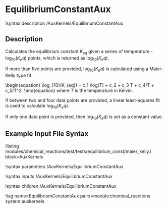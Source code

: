 # EquilibriumConstantAux

!syntax description /AuxKernels/EquilibriumConstantAux

## Description

Calculates the equilibrium constant $K_{eq}$ given a series of temperature - $\log_{10}(K_eq)$
points, which is returned as $\log_{10}(K_eq)$.

If more than five points are provided, $\log_{10}(K_eq)$ is calculated using a Maier-Kelly
type fit

\begin{equation}
\log_{10}(K_{eq}) = c_1 \log(T) + c_2 + c_3 T + c_4/T + c_5/T^2,
\end{equation}
where $T$ is the temperature in Kelvin.

If between two and four data points are provided, a linear least-squares fit is used
to calculate $\log_{10}(K_eq)$.

If only one data point is provided, then $\log_{10}(K_eq)$ is set as a constant value.

## Example Input File Syntax

!listing modules/chemical_reactions/test/tests/equilibrium_const/maier_kelly.i block=AuxKernels

!syntax parameters /AuxKernels/EquilibriumConstantAux

!syntax inputs /AuxKernels/EquilibriumConstantAux

!syntax children /AuxKernels/EquilibriumConstantAux

!tag name=EquilibriumConstantAux pairs=module:chemical_reactions system:auxkernels
